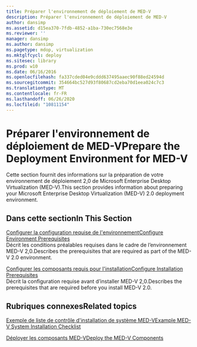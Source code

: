 ```yaml
---
title: Préparer l'environnement de déploiement de MED-V
description: Préparer l'environnement de déploiement de MED-V
author: dansimp
ms.assetid: d15ea370-7fdb-4852-a1ba-730ec7568e3e
ms.reviewer: ''
manager: dansimp
ms.author: dansimp
ms.pagetype: mdop, virtualization
ms.mktglfcycl: deploy
ms.sitesec: library
ms.prod: w10
ms.date: 06/16/2016
ms.openlocfilehash: fa337cded04e9cddd637495aaec90f88ed24594d
ms.sourcegitcommit: 354664bc527d93f80687cd2eba70d1eea024c7c3
ms.translationtype: MT
ms.contentlocale: fr-FR
ms.lasthandoff: 06/26/2020
ms.locfileid: "10811154"
---
```

# <span data-ttu-id="e3eb3-103">Préparer l'environnement de déploiement de MED-V</span><span class="sxs-lookup"><span data-stu-id="e3eb3-103">Prepare the Deployment Environment for MED-V</span></span>


<span data-ttu-id="e3eb3-104">Cette section fournit des informations sur la préparation de votre environnement de déploiement 2,0 de Microsoft Enterprise Desktop Virtualization (MED-V).</span><span class="sxs-lookup"><span data-stu-id="e3eb3-104">This section provides information about preparing your Microsoft Enterprise Desktop Virtualization (MED-V) 2.0 deployment environment.</span></span>

## <span data-ttu-id="e3eb3-105">Dans cette section</span><span class="sxs-lookup"><span data-stu-id="e3eb3-105">In This Section</span></span>


<a href="" id="configure-environment-prerequisites"></a>[<span data-ttu-id="e3eb3-106">Configurer la configuration requise de l'environnement</span><span class="sxs-lookup"><span data-stu-id="e3eb3-106">Configure Environment Prerequisites</span></span>](configure-environment-prerequisites.md)  
<span data-ttu-id="e3eb3-107">Décrit les conditions préalables requises dans le cadre de l’environnement MED-V 2,0.</span><span class="sxs-lookup"><span data-stu-id="e3eb3-107">Describes the prerequisites that are required as part of the MED-V 2.0 environment.</span></span>

<a href="" id="configure-installation-prerequisites"></a>[<span data-ttu-id="e3eb3-108">Configurer les composants requis pour l'installation</span><span class="sxs-lookup"><span data-stu-id="e3eb3-108">Configure Installation Prerequisites</span></span>](configure-installation-prerequisites.md)  
<span data-ttu-id="e3eb3-109">Décrit la configuration requise avant d’installer MED-V 2,0.</span><span class="sxs-lookup"><span data-stu-id="e3eb3-109">Describes the prerequisites that are required before you install MED-V 2.0.</span></span>

## <span data-ttu-id="e3eb3-110">Rubriques connexes</span><span class="sxs-lookup"><span data-stu-id="e3eb3-110">Related topics</span></span>


[<span data-ttu-id="e3eb3-111">Exemple de liste de contrôle d'installation de système MED-V</span><span class="sxs-lookup"><span data-stu-id="e3eb3-111">Example MED-V System Installation Checklist</span></span>](example-med-v-system-installation-checklist.md)

[<span data-ttu-id="e3eb3-112">Déployer les composants MED-V</span><span class="sxs-lookup"><span data-stu-id="e3eb3-112">Deploy the MED-V Components</span></span>](deploy-the-med-v-components.md)

 

 






